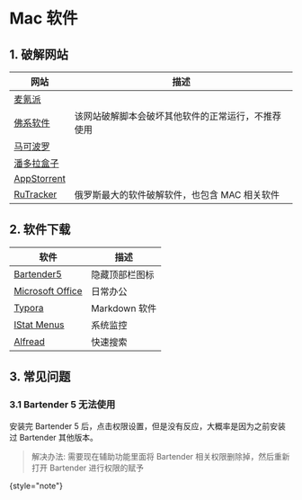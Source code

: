 # Mac 软件

<show-structure depth="2"/>

## 1. 破解网站

| 网站                                    | 描述                        |
|---------------------------------------|---------------------------|
| [麦氪派](https://www.waitsun.com)        |                           |
| [佛系软件](https://foxirj.com)            | 该网站破解脚本会破坏其他软件的正常运行，不推荐使用 |
| [马可波罗](https://www.macbl.com)         |                           |
| [潘多拉盒子](https://www.inpandora.com)    |                           |
| [AppStorrent](https://appstorrent.ru) |                           |
| [RuTracker](https://rutracker.net)    | 俄罗斯最大的软件破解软件，也包含 MAC 相关软件 |


## 2. 软件下载

| 软件                                                                              | 描述          |
|---------------------------------------------------------------------------------|-------------|
| [Bartender5](https://www.macbl.com/app/system/bartender)                        | 隐藏顶部栏图标     |
| [Microsoft Office](https://www.macbl.com/app/business/microsoft-office-for-mac) | 日常办公        |
| [Typora](https://static.macbl.com/app/utilities/typora)                         | Markdown 软件 |
| [IStat Menus](https://www.macbl.com/app/system/istat-menus)                     | 系统监控        |
| [Alfread](https://www.macbl.com/app/system/alfred)                              | 快速搜索        | 


## 3. 常见问题

### 3.1 Bartender 5 无法使用

安装完 Bartender 5 后，点击权限设置，但是没有反应，大概率是因为之前安装过 Bartender 其他版本。

> 解决办法: 需要现在辅助功能里面将 Bartender 相关权限删除掉，然后重新打开 Bartender 进行权限的赋予
> 
{style="note"}

